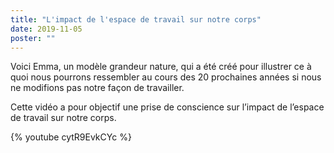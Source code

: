 ```yaml
---
title: "L'impact de l'espace de travail sur notre corps"
date: 2019-11-05
poster: ""
---
```


Voici Emma, un modèle grandeur nature, qui a été créé pour illustrer ce à quoi nous pourrons ressembler au cours des 20 prochaines années si nous ne modifions pas notre façon de travailler.

Cette vidéo a pour objectif une prise de conscience sur l’impact de l’espace de travail sur notre corps.

{% youtube cytR9EvkCYc %}
